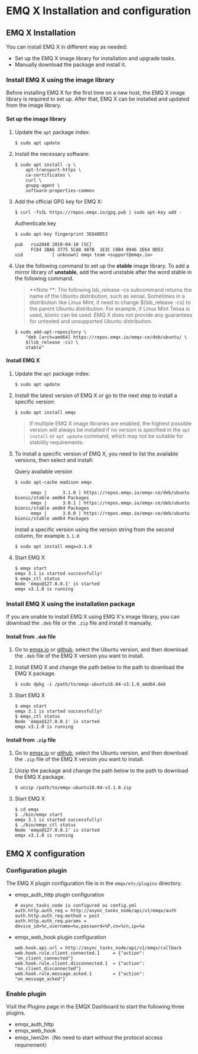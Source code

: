 # EMQ X Installation and configuration

## EMQ X Installation

You can install EMQ X in different way as needed:

-  Set up the EMQ X image library for installation and upgrade tasks.
- Manually download the package and install it.

### Install EMQ X using the image library

Before installing EMQ X for the first time on a new host, the EMQ X image library is required to set up. After that,  EMQ X can be installed and updated from the image library.

#### Set up the image library

1. Update the `apt` package index:

   ```
   $ sudo apt update
   ```

2. Install the necessary software:

   ```
   $ sudo apt install -y \
       apt-transport-https \
       ca-certificates \
       curl \
       gnupg-agent \
       software-properties-common
   ```

3. Add the official GPG key for EMQ X:

   ```
   $ curl -fsSL https://repos.emqx.io/gpg.pub | sudo apt-key add -
   ```

   Authenticate key

   ```
   $ sudo apt-key fingerprint 3E640D53
   
   pub   rsa2048 2019-04-10 [SC]
         FC84 1BA6 3775 5CA8 487B  1E3C C0B4 0946 3E64 0D53
   uid           [ unknown] emqx team <support@emqx.io>
   ```

4. Use the following command to set up the **stable** image library. To add a mirror library of **unstable**, add the word unstable after the word stable in the following command.

   > **Note **: The following lsb_release -cs subcommand returns the name of the Ubuntu distribution, such as xenial. Sometimes in a distribution like Linux Mint, it need to change $(lsb_release -cs) to the parent Ubuntu distribution. For example, if  Linux Mint Tessa is used, bionic can be used. EMQ X does not provide any guarantees for untested and unsupported Ubuntu distribution.

   ```
   $ sudo add-apt-repository \
       "deb [arch=amd64] https://repos.emqx.io/emqx-ce/deb/ubuntu/ \
       $(lsb_release -cs) \
       stable"
   ```

#### Install EMQ X 

1. Update the `apt` package index:

   ```
   $ sudo apt update
   ```

2. Install the latest version of EMQ X or go to the next step to install a specific version:

   ```
   $ sudo apt install emqx
   ```

   > If multiple EMQ X image libraries are enabled, the highest possible version will always be installed if no version is specified in the `apt install` or `apt update` command, which may not be suitable for stability requirements.

3. To install a specific version of EMQ X, you need to list the available versions, then select and install:

   Query available version

   ```
   $ sudo apt-cache madison emqx
   
         emqx |      3.1.0 | https://repos.emqx.io/emqx-ce/deb/ubuntu bionic/stable amd64 Packages
         emqx |      3.0.1 | https://repos.emqx.io/emqx-ce/deb/ubuntu bionic/stable amd64 Packages
         emqx |      3.0.0 | https://repos.emqx.io/emqx-ce/deb/ubuntu bionic/stable amd64 Packages
   ```

   Install a specific version using the version string from the second column, for example `3.1.0`

   ```
   $ sudo apt install emqx=3.1.0
   ```

4. Start EMQ X 

   ```
   $ emqx start
   emqx 3.1 is started successfully!
   $ emqx_ctl status
   Node 'emqx@127.0.0.1' is started
   emqx v3.1.0 is running
   ```

### Install EMQ X using the installation package

If you are unable to install EMQ X using EMQ X's image library, you can download the `.deb` file or the `.zip` file and install it manually.

#### Install from `.deb` file

1. Go to [emqx.io](https://www.emqx.io/downloads/emq/broker?osType=Linux) or [github](https://github.com/emqx/emqx/releases ), select the Ubuntu version, and then download the `.deb` file of the EMQ X version you want to install.

2. Install EMQ X and change the path below to the path to download the EMQ X package.

   ```
   $ sudo dpkg -i /path/to/emqx-ubuntu18.04-v3.1.0_amd64.deb
   ```

3. Start EMQ X 

   ```
   $ emqx start
   emqx 3.1 is started successfully!
   $ emqx_ctl status
   Node 'emqx@127.0.0.1' is started
   emqx v3.1.0 is running
   ```

#### Install from `.zip` file

1. Go to [emqx.io](https://www.emqx.io/downloads/emq/broker?osType=Linux) or [github](https://github.com/emqx/emqx/releases ), select the Ubuntu version, and then download the `.zip` file of the EMQ X version you want to install.

2. Unzip the package and change the path below to the path to download the EMQ X package.

   ```
   $ unzip /path/to/emqx-ubuntu18.04-v3.1.0.zip
   ```

3. Start EMQ X 

   ```
   $ cd emqx
   $ ./bin/emqx start
   emqx 3.1 is started successfully!
   $ ./bin/emqx_ctl status
   Node 'emqx@127.0.0.1' is started
   emqx v3.1.0 is running
   ```

## EMQ X configuration
### Configuration plugin

The EMQ X plugin configuration file is in the `emqx/etc/plugins` directory.

* emqx_auth_http plugin configuration

  ```
  # async_tasks_node is configured as config.yml 
  auth.http.auth_req = http://async_tasks_node/api/v1/emqx/auth
  auth.http.auth_req.method = post
  auth.http.auth_req.params = device_id=%c,username=%u,password=%P,cn=%cn,ip=%a
  ```

* emqx_web_hook plugin configuration

  ```
  web.hook.api.url = http://async_tasks_node/api/v1/emqx/callback
  web.hook.rule.client.connected.1     = {"action": "on_client_connected"}
  web.hook.rule.client.disconnected.1  = {"action": "on_client_disconnected"} 
  web.hook.rule.message.acked.1        = {"action": "on_message_acked"}
  ```

  

### Enable plugin

Visit the Plugins page in the EMQX Dashboard to start the following three plugins.

* emqx_auth_http
* emqx_web_hook
* emqx_lwm2m（No need to start without the protocol access requirement）